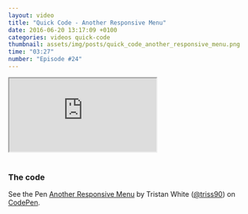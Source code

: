 ```yaml
---
layout: video
title: "Quick Code - Another Responsive Menu"
date: 2016-06-20 13:17:09 +0100
categories: videos quick-code
thumbnail: assets/img/posts/quick_code_another_responsive_menu.png
time: "03:27"
number: "Episode #24"
---
```


<div class="responsive-video">
   <iframe src="https://www.youtube.com/embed/Hy-Oc1OkdL4"></iframe>
</div>

<br>

### The code

<p data-height="300" data-theme-id="16012" data-slug-hash="pyqxjE" data-default-tab="result" data-user="triss90" data-embed-version="2" class="codepen">See the Pen <a href="http://codepen.io/triss90/pen/pyqxjE/">Another Responsive Menu</a> by Tristan  White (<a href="http://codepen.io/triss90">@triss90</a>) on <a href="http://codepen.io">CodePen</a>.</p>
<script async src="//assets.codepen.io/assets/embed/ei.js"></script>
